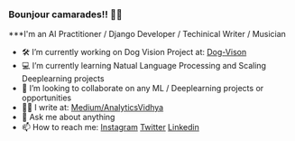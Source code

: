 ###  Bounjour camarades!! 🖐🏻
***I'm an AI Practitioner / Django Developer / Techinical Writer / Musician

- 🛠 I’m currently working on Dog Vision Project at: [Dog-Vison](https://dog-vision.herokuapp.com/)
- 💻 I’m currently learning Natual Language Processing and Scaling Deeplearning projects
- 👯 I’m looking to collaborate on any ML / Deeplearning projects or opportunities
- ✍🏻 I write at: [Medium/AnalyticsVidhya](https://medium.com/@vaibhavhaswani)
- 💬 Ask me about anything
- 📫 How to reach me: [Instagram](www.instagram.com/haswani.vaibhav) [Twitter](https://twitter.com/HaswaniVaibhav) [Linkedin](https://www.linkedin.com/in/vaibhav-haswani-2078b888/)
